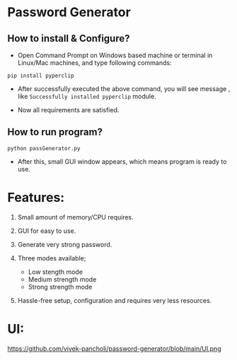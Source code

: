 # Password Generator

## How to install & Configure?

* Open Command Prompt on Windows based machine or terminal in Linux/Mac machines, and type following commands: 

`pip install pyperclip`

* After successfully executed the above command, you will see message , like `Successfully installed pyperclip` module.

* Now all requirements are satisfied.


## How to run program?

`python passGenerator.py`

* After this, small GUI window appears, which means program is ready to use.


# Features:

1. Small amount of memory/CPU requires.

2. GUI for easy to use.

3. Generate very strong password.

4. Three modes available;
    * Low stength mode
    * Medium strength mode
    * Strong strength mode
    
5. Hassle-free setup, configuration and requires very less resources.


# UI:

https://github.com/vivek-pancholi/password-generator/blob/main/UI.png
